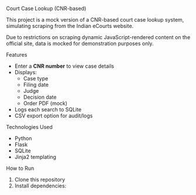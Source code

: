  Court Case Lookup (CNR-based)

This project is a mock version of a CNR-based court case lookup system, simulating scraping from the Indian eCourts website.

 Due to restrictions on scraping dynamic JavaScript-rendered content on the official site, data is mocked for demonstration purposes only.

 Features

- Enter a **CNR number** to view case details
- Displays:
  - Case type
  - Filing date
  - Judge
  - Decision date
  - Order PDF (mock)
- Logs each search to SQLite
- CSV export option for audit/logs

 Technologies Used

- Python
- Flask
- SQLite
- Jinja2 templating

 How to Run

1. Clone this repository
2. Install dependencies:
